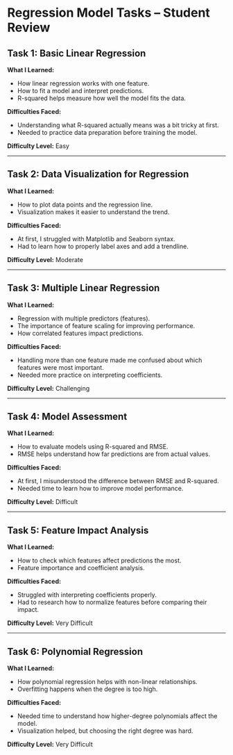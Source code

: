# Regression Model Tasks – Student Review

## Task 1: Basic Linear Regression

**What I Learned:**
- How linear regression works with one feature.
- How to fit a model and interpret predictions.
- R-squared helps measure how well the model fits the data.

**Difficulties Faced:**
- Understanding what R-squared actually means was a bit tricky at first.
- Needed to practice data preparation before training the model.

**Difficulty Level:** Easy

---

## Task 2: Data Visualization for Regression

**What I Learned:**
- How to plot data points and the regression line.
- Visualization makes it easier to understand the trend.

**Difficulties Faced:**
- At first, I struggled with Matplotlib and Seaborn syntax.
- Had to learn how to properly label axes and add a trendline.

**Difficulty Level:** Moderate

---

## Task 3: Multiple Linear Regression

**What I Learned:**
- Regression with multiple predictors (features).
- The importance of feature scaling for improving performance.
- How correlated features impact predictions.

**Difficulties Faced:**
- Handling more than one feature made me confused about which features were most important.
- Needed more practice on interpreting coefficients.

**Difficulty Level:** Challenging

---

## Task 4: Model Assessment

**What I Learned:**
- How to evaluate models using R-squared and RMSE.
- RMSE helps understand how far predictions are from actual values.

**Difficulties Faced:**
- At first, I misunderstood the difference between RMSE and R-squared.
- Needed time to learn how to improve model performance.

**Difficulty Level:** Difficult

---

## Task 5: Feature Impact Analysis

**What I Learned:**
- How to check which features affect predictions the most.
- Feature importance and coefficient analysis.

**Difficulties Faced:**
- Struggled with interpreting coefficients properly.
- Had to research how to normalize features before comparing their impact.

**Difficulty Level:** Very Difficult

---

## Task 6: Polynomial Regression

**What I Learned:**
- How polynomial regression helps with non-linear relationships.
- Overfitting happens when the degree is too high.

**Difficulties Faced:**
- Needed time to understand how higher-degree polynomials affect the model.
- Visualization helped, but choosing the right degree was hard.

**Difficulty Level:** Very Difficult

